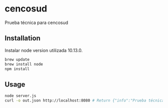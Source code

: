 # cencosud

Prueba técnica para cencosud
## Installation

Instalar node version utilizada 10.13.0.

```bash
brew update
brew install node
npm install
```
## Usage

```bash
node server.js
curl -o out.json http://localhost:8080 # Return {"info":"Prueba técnica cencosud"}%
```


